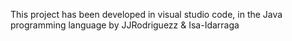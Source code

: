 This project has been developed in visual studio code, in the Java programming language by JJRodriguezz & Isa-Idarraga
